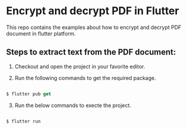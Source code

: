 # Encrypt and decrypt PDF in Flutter

This repo contains the examples about how to encrypt and decrypt PDF document in flutter platform.

## Steps to extract text from the PDF document:

1. Checkout and open the project in your favorite editor.

2. Run the following commands to get the required package.

```dart

$ flutter pub get

```

3. Run the below commands to execte the project.

```dart

$ flutter run

```
